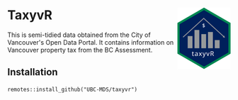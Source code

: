 # TaxyvR <img src="logo.svg" width="120" align="right" />


This is semi-tidied data obtained from the City of Vancouver's Open Data Portal. It contains information on Vancouver property tax from the BC Assessment.

## Installation 

```
remotes::install_github("UBC-MDS/taxyvr")
```


